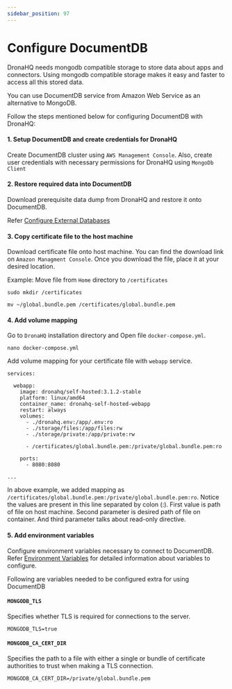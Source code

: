 ```yaml
---
sidebar_position: 97
---
```


# Configure DocumentDB

DronaHQ needs mongodb compatible storage to store data about apps and connectors. Using mongodb compatible storage makes it easy and faster to access all this stored data.

You can use DocumentDB service from Amazon Web Service as an alternative to MongoDB.

Follow the steps mentioned below for configuring DocumentDB with DronaHQ:

#### 1. Setup DocumentDB and create credentials for DronaHQ
Create DocumentDB cluster using `AWS Management Console`. Also, create user credentials with necessary permissions for DronaHQ using `MongoDb Client`

#### 2. Restore required data into DocumentDB
Download prerequisite data dump from DronaHQ and restore it onto DocumentDB.

Refer [Configure External Databases](http://localhost:3000/self-hosted-deployment/configure-external-databases/)

#### 3. Copy certificate file to the host machine

Download certificate file onto host machine. You can find the download link on `Amazon Managment Console`. Once you download the file, place it at your desired location.

Example: Move file from `Home` directory to `/certificates`

```
sudo mkdir /certificates

mv ~/global.bundle.pem /certificates/global.bundle.pem
```

#### 4. Add volume mapping

Go to `DronaHQ` installation directory and Open file `docker-compose.yml`.

```
nano docker-compose.yml
```

Add volume mapping for your certificate file with `webapp` service.

```
services:

  webapp:
    image: dronahq/self-hosted:3.1.2-stable
    platform: linux/amd64
    container_name: dronahq-self-hosted-webapp
    restart: always
    volumes:
      - ./dronahq.env:/app/.env:ro
      - ./storage/files:/app/files:rw
      - ./storage/private:/app/private:rw

      - /certificates/global.bundle.pem:/private/global.bundle.pem:ro

    ports:
      - 8080:8080

...
```

In above example, we added mapping as `/certificates/global.bundle.pem:/private/global.bundle.pem:ro`. Notice the values are present in this line separated by colon (:). First value is path of file on host machine. Second parameter is desired path of file on container. And third parameter talks about read-only directive.

#### 5. Add environment variables

Configure environment variables necessary to connect to DocumentDB. Refer [Environment Variables](http://localhost:3000/self-hosted-deployment/environment-variables/#connectivity-to-mongodb) for detailed information about variables to configure.

Following are variables needed to be configured extra for using DocumentDB
#### `MONGODB_TLS`

Specifies whether TLS is required for connections to the server.

```
MONGODB_TLS=true
```

#### `MONGODB_CA_CERT_DIR`

Specifies the path to a file with either a single or bundle of certificate authorities to trust when making a TLS connection.

```
MONGODB_CA_CERT_DIR=/private/global.bundle.pem
```